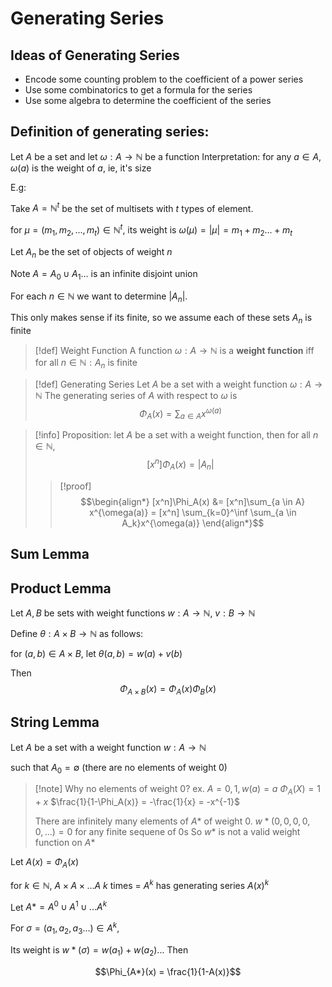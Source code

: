 # Generating Series

## Ideas of Generating Series
- Encode some counting problem to the coefficient of a power series
- Use some combinatorics to get a formula for the series
- Use some algebra to determine the coefficient of the series

## Definition of generating series:

Let $A$ be a set and let $\omega : A \to \mathbb{N}$ be a function
Interpretation: for any $a \in A$, $\omega(a)$ is the weight of $a$, ie, it's size

E.g:

Take $A = \mathbb{N}^t$ be the set of multisets with $t$ types of element.

for $\mu = (m_1, m_2,...,m_t) \in \mathbb{N}^t$, its weight is 
$\omega(\mu) = |\mu| = m_1 + m_2 ... + m_t$

Let $A_n$ be the set of objects of weight $n$ 

Note $A = A_0 \cup A_1...$ is an infinite disjoint union

For each $n \in \mathbb{N}$ we want to determine $|A_n|$.

This only makes sense if its finite, so we assume each of these sets $A_n$ is finite 


> [!def] Weight Function
> A function $\omega : A \to \mathbb{N}$ is a **weight function**
> iff for all $n \in \mathbb{N}: A_n$ is finite

> [!def] Generating Series
> Let $A$ be a set with a weight function $\omega : A \to \mathbb{N}$
> The generating series of $A$ with respect to $\omega$ is 
> $$\Phi_A(x) = \sum_{a \in A} x^{\omega(a)}$$

> [!info]  Proposition:
> let $A$ be a set with a weight function, then for all $n \in \mathbb{N}$, 
> $$[x^n]\Phi_A(x) = |A_n|$$
> >[!proof]
> $$\begin{align*}
> [x^n]\Phi_A(x) &= [x^n]\sum_{a \in A} x^{\omega(a)} = [x^n] \sum_{k=0}^\inf \sum_{a \in A_k}x^{\omega(a)}
> \end{align*}$$

## Sum Lemma


## Product Lemma

Let $A, B$ be sets with weight functions $w : A \to \mathbb{N}$, $v : B \to \mathbb{N}$

Define $\theta : A \times B \to \mathbb{N}$ as follows:

for $(a,b) \in A \times B$, let $\theta(a, b) = w(a) + v(b)$

Then
$$\Phi_{A \times B} (x) = \Phi_{A}(x)\Phi_{B}(x)$$



## String Lemma

Let $A$ be a set with a weight function $w : A \to \mathbb{N}$

such that $A_0 = \emptyset$ (there are no elements of weight 0)

> [!note] Why no elements of weight 0?
> ex.
> $A = {0, 1}, w(a) = a$
> $\Phi_A(X) = 1 + x$
> $\frac{1}{1-\Phi_A(x)} = -\frac{1}{x} = -x^{-1}$
> 
> There are infinitely many elements of $A*$ of weight 0.
> $w*(0,0,0,0,0,...) = 0$ for any finite sequene of 0s
> So $w*$ is not a valid weight function on $A*$
> 



Let $A(x) = \Phi_A(x)$


for $k \in \mathbb{N}$, $A \times A \times... A$ $k$ times = $A^k$ has generating series $A(x)^k$

Let $A* = A^0 \cup A^1 \cup ... A^k$

For $\sigma = (a_1, a_2, a_3...) \in A^k$,

Its weight is $w*(\sigma) = w(a_1) + w(a_2)...$
Then

$$\Phi_{A*}(x) = \frac{1}{1-A(x)}$$




